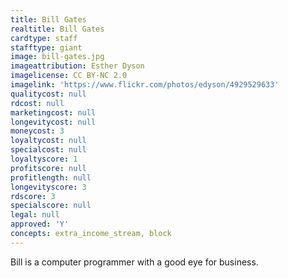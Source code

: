 ```yaml
---
title: Bill Gates
realtitle: Bill Gates
cardtype: staff
stafftype: giant
image: bill-gates.jpg
imageattribution: Esther Dyson
imagelicense: CC BY-NC 2.0
imagelink: 'https://www.flickr.com/photos/edyson/4929529633'
qualitycost: null
rdcost: null
marketingcost: null
longevitycost: null
moneycost: 3
loyaltycost: null
specialcost: null
loyaltyscore: 1
profitscore: null
profitlength: null
longevityscore: 3
rdscore: 3
specialscore: null
legal: null
approved: 'Y'
concepts: extra_income_stream, block
---
```


Bill is a computer programmer with a good eye for business.
